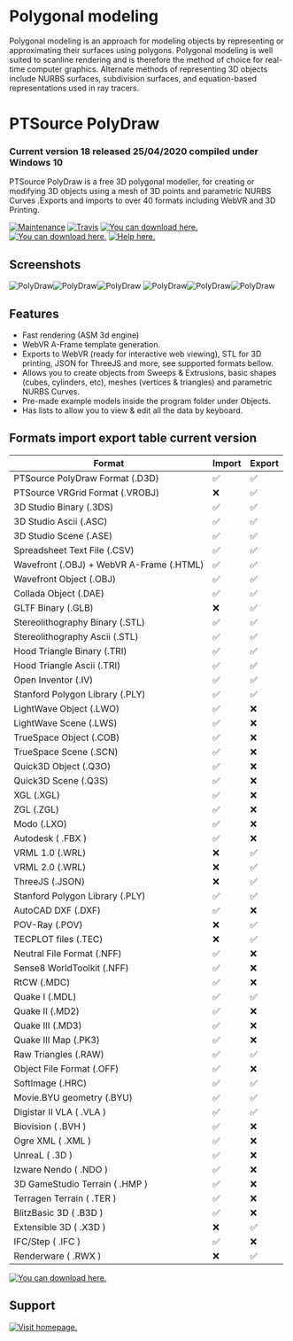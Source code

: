 # Polygonal modeling 

Polygonal modeling is an approach for modeling objects by representing or approximating their surfaces using polygons. Polygonal modeling is well suited to scanline rendering and is therefore the method of choice for real-time computer graphics. Alternate methods of representing 3D objects include NURBS surfaces, subdivision surfaces, and equation-based representations used in ray tracers.

# PTSource PolyDraw
### Current version 18 released 25/04/2020 compiled under Windows 10

PTSource PolyDraw is a free 3D polygonal modeller, for creating or modifying 3D objects using a mesh of 3D points and parametric NURBS Curves .Exports and imports to over 40 formats including WebVR and 3D Printing.

 [![Maintenance](/images/maintained.svg)]() [![Travis](/images/rust.svg)]()  [![You can download here.](/images/version-18-red.svg)](https://dl.orangedox.com/YYR2ih46hcVPtlG8lq?dl=1) [![You can download here.](/images/download-here-green.svg)](https://dl.orangedox.com/YYR2ih46hcVPtlG8lq?dl=1) [![Help here.](/images/docs-here-blue.svg)](https://wiki.ptsource.eu/software/polydraw/start)

## Screenshots
![PolyDraw](https://raw.githubusercontent.com/ptsource/PolyDraw/master/images/01.PNG)![PolyDraw](https://raw.githubusercontent.com/ptsource/PolyDraw/master/images/02.PNG)![PolyDraw](https://raw.githubusercontent.com/ptsource/PolyDraw/master/images/03.PNG)
![PolyDraw](https://raw.githubusercontent.com/ptsource/PolyDraw/master/images/04.PNG)![PolyDraw](https://raw.githubusercontent.com/ptsource/PolyDraw/master/images/05.PNG)![PolyDraw](https://raw.githubusercontent.com/ptsource/PolyDraw/master/images/06.PNG)

## Features 

* Fast rendering (ASM 3d engine)
* WebVR A-Frame template generation.
* Exports to WebVR (ready for interactive web viewing), STL for 3D printing, JSON for ThreeJS and more, see supported formats bellow.
* Allows you to create objects from Sweeps & Extrusions, basic shapes (cubes, cylinders, etc), meshes (vertices & triangles) and parametric NURBS Curves.
* Pre-made example models inside the program folder under Objects. 
* Has lists to allow you to view & edit all the data by keyboard.

## Formats import export table current version

|Format  | Import | Export | 
| ------------- | ------------- | ------------- | 
| PTSource PolyDraw Format (.D3D) | :white_check_mark: | :white_check_mark: |
| PTSource VRGrid Format (.VROBJ) | :x: | :white_check_mark: |
| 3D Studio Binary  (.3DS) | :white_check_mark: | :white_check_mark: |  
| 3D Studio Ascii (.ASC)  |  :white_check_mark:  |  :white_check_mark: | 
| 3D Studio Scene (.ASE)  |  :white_check_mark:  |  :white_check_mark: | 
| Spreadsheet Text File (.CSV) |  :white_check_mark: |  :white_check_mark: | 
| Wavefront (.OBJ) + WebVR A-Frame (.HTML)  |  :white_check_mark:  |  :white_check_mark: | 
| Wavefront Object (.OBJ)  |  :white_check_mark:  |  :white_check_mark: | 
| Collada Object (.DAE)  |  :white_check_mark:  | :white_check_mark: | 
| GLTF Binary (.GLB)  |  :x:  | :white_check_mark: | 
| Stereolithography Binary (.STL)  |  :white_check_mark:  |  :white_check_mark: | 
| Stereolithography Ascii (.STL)  |  :white_check_mark:  |  :white_check_mark: | 
| Hood Triangle Binary (.TRI)  |  :white_check_mark:  |  :white_check_mark: | 
| Hood Triangle Ascii (.TRI)  |  :white_check_mark:  |  :white_check_mark: |
| Open Inventor (.IV)  |  :white_check_mark:  |  :white_check_mark: |
| Stanford Polygon Library (.PLY)  |  :white_check_mark:  |  :white_check_mark: | 
| LightWave Object (.LWO)  |  :white_check_mark:  | :x: | 
| LightWave Scene (.LWS)  |  :white_check_mark:  | :x: | 
| TrueSpace Object (.COB)  |  :white_check_mark:  | :x: | 
| TrueSpace Scene (.SCN)  |  :white_check_mark:  | :x: | 
| Quick3D Object (.Q3O)  |  :white_check_mark:  | :x: | 
| Quick3D Scene (.Q3S)  |  :white_check_mark:  | :x: | 
| XGL (.XGL)  |  :white_check_mark:  |:x: | 
| ZGL (.ZGL)  |  :white_check_mark:  | :x: |
| Modo (.LXO)  |  :white_check_mark:  | :x: | 
| Autodesk  ( .FBX )  |  :white_check_mark:  | :x:  | 
| VRML 1.0 (.WRL)  |  :x:  |  :white_check_mark: | 
| VRML 2.0 (.WRL)  |  :x:  |  :white_check_mark: | 
| ThreeJS (.JSON)  | :x:  |  :white_check_mark: | 
| Stanford Polygon Library (.PLY) | :white_check_mark:  |  :white_check_mark: | 
| AutoCAD DXF (.DXF) |  :white_check_mark:  |  :x: | 
| POV-Ray (.POV) | :x: |  :white_check_mark: | 
| TECPLOT files (.TEC) | :x:  | :white_check_mark: | 
| Neutral File Format (.NFF) | :white_check_mark:  | :x: | 
| Sense8 WorldToolkit (.NFF) | :white_check_mark:  | :x: |
| RtCW (.MDC) | :white_check_mark:  | :x: |
| Quake I (.MDL) | :white_check_mark:  | :white_check_mark: |
| Quake II (.MD2) | :white_check_mark:  | :x: |
| Quake III (.MD3) | :white_check_mark:  | :x: |
| Quake III Map (.PK3) | :white_check_mark:  | :x: |
| Raw Triangles (.RAW) | :white_check_mark:  | :white_check_mark: |
| Object File Format (.OFF) | :white_check_mark:  | :x: | 
| SoftImage (.HRC) | :white_check_mark:  | :white_check_mark: | 
| Movie.BYU geometry (.BYU) | :white_check_mark:  | :white_check_mark: | 
| Digistar II VLA  ( .VLA )  | :white_check_mark:  | :white_check_mark: | 
| Biovision  ( .BVH )  | :white_check_mark:  | :x: | 
| Ogre XML ( .XML )  | :white_check_mark:  | :x: | 
| UnreaL ( .3D )  | :white_check_mark:  | :x: | 
| Izware Nendo ( .NDO )  | :white_check_mark:  | :x: | 
| 3D GameStudio Terrain ( .HMP )  | :white_check_mark:  | :x: | 
| Terragen Terrain ( .TER )  | :white_check_mark:  | :x: | 
| BlitzBasic 3D ( .B3D )  | :white_check_mark:  | :x: |
| Extensible 3D ( .X3D )  | :x:  | :white_check_mark: |
| IFC/Step ( .IFC )  | :white_check_mark:  | :x: |
| Renderware ( .RWX )  | :x:  | :white_check_mark: |

[![You can download here.](/images/download-here-green.svg)](https://dl.orangedox.com/YYR2ih46hcVPtlG8lq?dl=1)

## Support

[![Visit homepage.](/images/homepage-here-yellowgreen.svg)](https://wiki.ptsource.eu/)
